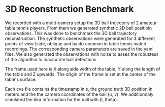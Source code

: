 # 3D Reconstruction Benchmark

We recorded with a multi-camera setup the 3D ball trajectory of 2 amateur table tennis players. From them we generated synthetic 2D ball positioin observations. This was done to benchmark the 3D ball trajectory reconstruction. The synthetic observations were generated for 3 different points of view (side, oblique and back) common in table tennis match recordings. The corresponding camera parameters are saved in the yaml files. We also generated the observations with noise to asses the robustess of the algorithm to inaccurate ball detections.

The frame used here is X along side width of the table, Y along the length of  the table and Z upwards. The origin of the frame is set at the center of the table's surface.

Each cvs file contains the timestamp in s, the ground truth 3D position in meters and the the camera coordinates of the ball (u, v). We additionnaly simulated the blur information for the ball with (l, theta).
